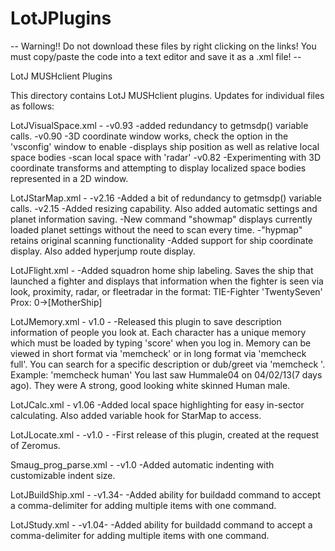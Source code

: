 LotJPlugins
===========

-- Warning!! Do not download these files by right clicking on the links! You must copy/paste the code into a text editor and save it as a .xml file! --

LotJ MUSHclient Plugins

This directory contains LotJ MUSHclient plugins. Updates for individual files as follows:

LotJVisualSpace.xml -
-v0.93
  -added redundancy to getmsdp() variable calls.
-v0.90
  -3D coordinate window works, check the option in the 'vsconfig' window to enable
  -displays ship position as well as relative local space bodies
  -scan local space with 'radar'
-v0.82
  -Experimenting with 3D coordinate transforms and attempting to display localized space bodies represented in a 2D window.

LotJStarMap.xml -
-v2.16
  -Added a bit of redundancy to getmsdp() variable calls.
-v2.15 
  -Added resizing capability. Also added automatic settings and planet information saving.
  -New command "showmap" displays currently loaded planet settings without the need to scan every time.
  -"hypmap" retains original scanning functionality
  -Added support for ship coordinate display. Also added hyperjump route display.

LotJFlight.xml -
  -Added squadron home ship labeling. Saves the ship that launched a fighter and displays that information when 
   the fighter is seen via look, proximity, radar, or fleetradar in the format:
   TIE-Fighter 'TwentySeven'  Prox: 0->[MotherShip]
   
LotJMemory.xml - 
v1.0 -
  -Released this plugin to save description information of people you look at. Each character has a unique memory
   which must be loaded by typing 'score' when you log in. Memory can be viewed in short format via 'memcheck' or 
   in long format via 'memcheck full'. You can search for a specific description or dub/greet via 'memcheck <name>'.
   Example: 'memcheck human'
   You last saw Hummale04 on 04/02/13(7 days ago). They were A strong, good looking white skinned Human male.

LotJCalc.xml -
v1.06
  -Added local space highlighting for easy in-sector calculating. Also added variable hook for StarMap to access.
  
LotJLocate.xml - 
-v1.0 -
  -First release of this plugin, created at the request of Zeromus.
  
Smaug_prog_parse.xml -
-v1.0
  -Added automatic indenting with customizable indent size.

LotJBuildShip.xml - 
-v1.34-
  -Added ability for buildadd command to accept a comma-delimiter for adding multiple items with one command.
  
LotJStudy.xml -
-v1.04-
  -Added ability for buildadd command to accept a comma-delimiter for adding multiple items with one command.